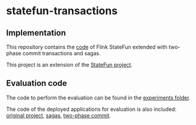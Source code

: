 # statefun-transactions

## Implementation

This repository contains the [code](flink-statefun) of Flink StateFun extended with two-phase commit transactions and sagas.

This project is an extension of the [StateFun project](https://github.com/apache/flink-statefun).

## Evaluation code

The code to perform the evaluation can be found in the [experiments folder](experiments).

The code of the deployed applications for evaluation is also included: [original project](flink-statefun/statefun-examples/statefun-python-ycsb-example/original/), [sagas](flink-statefun/statefun-examples/statefun-python-ycsb-example/sagas/), [two-phase commit](flink-statefun/statefun-examples/statefun-python-ycsb-example/tpc/).
